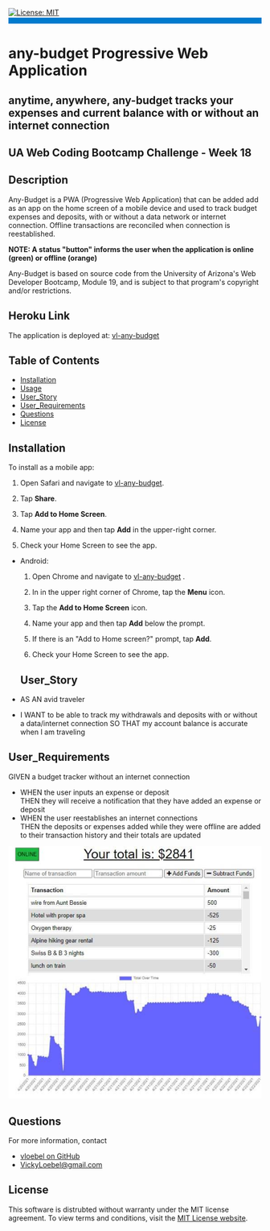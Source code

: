 
  [![License: MIT](https://img.shields.io/badge/License-MIT-yellow.svg)](https://opensource.org/licenses/MIT)  
  ![banner](./assets/rm-banner.jpg)
  # any-budget Progressive Web Application
  ## anytime, anywhere, any-budget tracks your expenses and current balance with or without an internet connection
  ## UA Web Coding Bootcamp Challenge - Week 18
  
  ## Description  
  Any-Budget is a PWA (Progressive Web Application) that can be added add as an app on the home screen of a mobile device and used to track budget expenses and deposits, with or without a data network or internet connection. Offline transactions are reconciled when connection is reestablished.   

  **NOTE: A status "button" informs the user when the application is online (green) or offline (orange)** 

  Any-Budget is based on source code from the University of Arizona's Web Developer Bootcamp, Module 19, and is subject to that program's copyright and/or restrictions.

  ## Heroku Link
  The application is deployed at: [vl-any-budget](https://vl-any-budget.herokuapp.com/)  
  
  ## Table of Contents  
  * [Installation](#Installation)  
  * [Usage](#Usage) 
  * [User_Story](#User_Story)  
  * [User_Requirements](#User_Requirements)  
  * [Questions](#Questions)    
  * [License](#License)
  ## Installation  
  To install as a mobile app: 
  
  1. Open Safari and navigate to [vl-any-budget](https://vl-any-budget.herokuapp.com/).

  2. Tap  **Share**.

  3. Tap **Add to Home Screen**.

  4. Name your app and then tap **Add** in the upper-right corner.

  5. Check your Home Screen to see the app.

* Android:

  1. Open Chrome and navigate to [vl-any-budget](https://vl-any-budget.herokuapp.com/)  .

  2. In in the upper right corner of Chrome, tap the **Menu** icon.

  3. Tap the **Add to Home Screen** icon.

  4. Name your app and then tap **Add** below the prompt.

  5. If there is an "Add to Home screen?" prompt, tap **Add**.

  6. Check your Home Screen to see the app.  


  ## User_Story 
 * AS AN avid traveler
 * I WANT to be able to track my withdrawals and deposits with or without a data/internet connection 
   SO THAT my account balance is accurate when I am traveling 

  ## User_Requirements
  GIVEN a budget tracker without an internet connection  
  * WHEN the user inputs an expense or deposit  
    THEN they will receive a notification that they have added an expense or deposit  
  * WHEN the user reestablishes an internet connections  
    THEN the deposits or expenses added while they were offline are added to their transaction history and their totals are updated
 
  ![any-budget-PWA](./assets/app-screenshot.jpg)

  ## Questions
  For more information, contact  
  * [vloebel on GitHub](https://github.com/vloebel)  
  * [VickyLoebel@gmail.com](mailto:VickyLoebel@gmail.com)
  ## License
  This software is distrubted without warranty under the MIT license agreement. To view terms and conditions, visit the [MIT License website](https://opensource.org/licenses/MIT).
      
